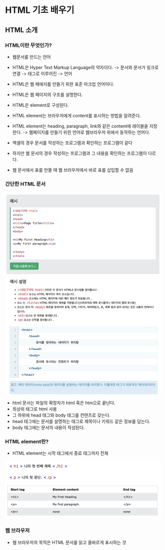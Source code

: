 # HTML 기초 배우기

## HTML 소개

### HTML이란 무엇인가?

- 웹문서를 만드는 언어
- HTML은 Hyper Text Markup Language의 약자이다.
  -> 문서와 문서가 링크로 연결
  -> 태그로 이루어진
  -> 언어

- HTML은 웹 페에지를 만들기 위한 표준 마크업 언어이다.
- HTML은 웹 페이지의 구조를 설명한다.
- HTML은 element로 구성된다.
- HTML element는 브라우저에게 content를 표시하는 방법을 알려준다.
- HTML element는 heading, paragraph, link와 같은 content에 레이블을 지정한다.
  -> 웹페이지를 만들기 위한 언어로 웹브라우저 위에서 동작하는 언어다.

- 엑셀의 경우 문서를 작성하는 프로그램과 확인하는 프로그램이 같다
- 하지만 웹 문서의 경우 작성하는 프로그램과 그 내용을 확인하는 프로그램이 다르다.
- 웹 문서에서 표를 만뜰 때 웹 브라우저에서 바로 표를 삽입할 수 없음

### 간단한 HTML 문서

<img src="./Learn_the_basics/simple_html.png" />

<br>

<img src="./Learn_the_basics/simple_html2.png" />

- html 문서는 파일의 확장자가 html 혹은 htm으로 끝난다.
- 최상위 태그로 html 사용
- 그 하위에 head 태그와 body 태그를 컨텐츠로 갖는다.
- head 태그에는 문서를 설명하는 태그로 제목이나 키워드 같은 정보를 담는다.
- body 태그에는 문서의 내용이 작성된다.

### HTML element란?

- HTML element는 시작 태그에서 종료 태그까지 전체

<img src="./Learn_the_basics/element.png" />

### 웹 브라우저

- 웹 브라우저의 목적은 HTML 문서를 읽고 올바르게 표시하는 것
